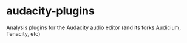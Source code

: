 # audacity-plugins
Analysis plugins for the Audacity audio editor (and its forks  Audicium, Tenacity, etc)
